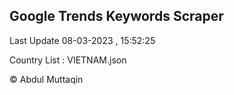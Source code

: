 

## Google Trends Keywords Scraper 
 
Last Update 08-03-2023 , 15:52:25

Country List :
VIETNAM.json



© Abdul Muttaqin 
